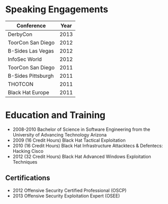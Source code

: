 # Speaking Engagements
| Conference         | Year |
|--------------------|------|
| DerbyCon           | 2013 |
| ToorCon San Diego  | 2012 |
| B-Sides Las Vegas  | 2012 |
| InfoSec World      | 2012 |
| ToorCon San Diego  | 2011 |
| B-Sides Pittsburgh | 2011 |
| THOTCON            | 2011 |
| Black Hat Europe   | 2011 |

# Education and Training
* 2008-2010 Bachelor of Science in Software Engineering from the University of Advancing Technology Arizona
* 2009 (16 Credit Hours) Black Hat Tactical Exploitation
* 2010 (16 Credit Hours) Black Hat Infrastructure Attacktecs & Defentecs: Hacking Cisco
* 2012 (32 Credit Hours) Black Hat Advanced Windows Exploitation Techniques

## Certifications
* 2012 Offensive Security Certified Professional (OSCP)
* 2013 Offensive Security Exploitation Expert (OSEE)
